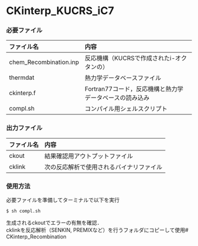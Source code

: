 # CKinterp_KUCRS_iC7
### 必要ファイル
|ファイル名|内容|
|:---|:---|
|chem_Recombination.inp|反応機構（KUCRSで作成されたi-オクタンの）|
|thermdat|熱力学データベースファイル|
|ckinterp.f|Fortran77コード，反応機構と熱力学データベースの読み込み|
|compl.sh|コンパイル用シェルスクリプト|
### 出力ファイル
|ファイル名|内容|
|:---|:---|
|ckout|結果確認用アウトプットファイル|
|cklink|次の反応解析で使用されるバイナリファイル|
### 使用方法
必要ファイルを準備してターミナルで以下を実行
```
$ sh compl.sh
```
生成されるckoutでエラーの有無を確認．  
cklinkを反応解析（SENKIN, PREMIXなど）を行うフォルダにコピーして使用# CKinterp_Recombination
